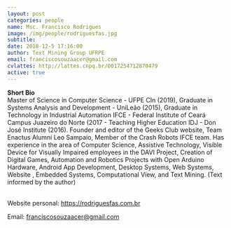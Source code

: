 ```yaml
---
layout: post
categories: people
name: Msc. Francisco Rodrigues
image: /img/people/rodriguesfas.jpg
subtitle: 
date: 2018-12-5 17:16:00
author: Text Mining Group UFRPE
email: franciscosouzaacer@gmail.com
cvlattes: http://lattes.cnpq.br/0017254712870479
active: true
---
```


<b>Short Bio</b><br/>
Master of Science in Computer Science - UFPE CIn (2019), Graduate in Systems Analysis and Development - UniLeão (2015), Graduate in Technology in Industrial Automation IFCE - Federal Institute of Ceará Campus Juazeiro do Norte (2017 - Teaching Higher Education IDJ - Don José Institute (2016). Founder and editor of the Geeks Club website, Team Enactus Alumni Leo Sampaio, Member of the Crash Robots IFCE team. Has experience in the area of Computer Science, Assistive Technology, Visible Device for Visually Impaired employees in the DAVI Project, Creation of Digital Games, Automation and Robotics Projects with Open Arduino Hardware, Android App Development, Desktop Systems, Web Systems, Website , Embedded Systems, Computational View, and Text Mining. (Text informed by the author)
<br><br>

Website personal: <a href="https://rodriguesfas.com.br" target="blank">https://rodriguesfas.com.br</a>

Email: <a href="franciscosouzaacer@gmail.com">franciscosouzaacer@gmail.com</a>